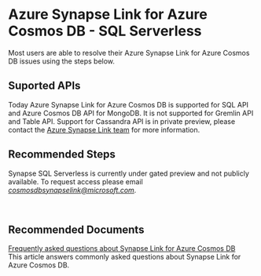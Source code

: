 <properties
	pageTitle="Azure Synapse Link for Cosmos DB - sqlserverless"
	description="Azure Synapse Link for Cosmos DB - sqlserverless"
	service="microsoft.documentdb"
	resource="databaseAccounts"
	authors="jimsch"
	ms.author="jimsch"
	selfHelpType="generic"
	supportTopicIds="32742615,32743059"
	resourceTags=""
	productPesIds="15585,15818"
	cloudEnvironments="public,fairfax,blackforest,mooncake, usnat, ussec"
	articleId="cosmosdb-synapselink-sqlserverless"
	displayOrder="314"
	category="Azure Synapse Link for Cosmos DB"
	ownershipId="AzureData_AzureCosmosDB"
/>


# Azure Synapse Link for Azure Cosmos DB - SQL Serverless
Most users are able to resolve their Azure Synapse Link for Azure Cosmos DB issues using the steps below.  


## Suported APIs  

Today Azure Synapse Link for Azure Cosmos DB is supported for SQL API and Azure Cosmos DB API for MongoDB. It is not supported for Gremlin API and Table API. Support for Cassandra API is in private preview, please contact the [Azure Synapse Link team](cosmosdbsynapselink@microsoft.com) for more information.  


## **Recommended Steps**  

Synapse SQL Serverless is currently under gated preview and not publicly available. To request access please email *cosmosdbsynapselink@microsoft.com*. 

<br>


## **Recommended Documents**  

[Frequently asked questions about Synapse Link for Azure Cosmos DB](https://docs.microsoft.com/azure/cosmos-db/synapse-link-frequently-asked-questions)
<br>This article answers commonly asked questions about Synapse Link for Azure Cosmos DB.  
